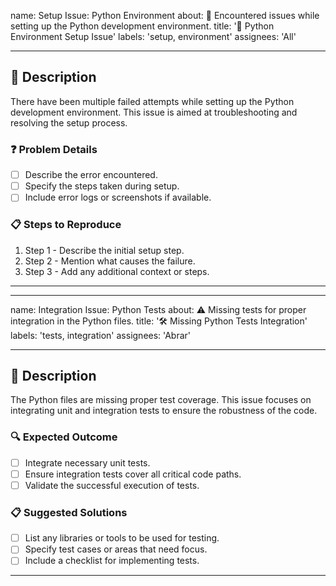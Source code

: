 name: Setup Issue: Python Environment
about: 🐍 Encountered issues while setting up the Python development environment.
title: '🚧 Python Environment Setup Issue'
labels: 'setup, environment'
assignees: 'All'

---

## 📝 Description
There have been multiple failed attempts while setting up the Python development environment. This issue is aimed at troubleshooting and resolving the setup process.

### ❓ Problem Details
- [ ] Describe the error encountered.
- [ ] Specify the steps taken during setup.
- [ ] Include error logs or screenshots if available.

### 📋 Steps to Reproduce
1. Step 1 - Describe the initial setup step.
2. Step 2 - Mention what causes the failure.
3. Step 3 - Add any additional context or steps.

---

---

name: Integration Issue: Python Tests
about: ⚠️ Missing tests for proper integration in the Python files.
title: '🛠️ Missing Python Tests Integration'
labels: 'tests, integration'
assignees: 'Abrar'

---

## 📝 Description
The Python files are missing proper test coverage. This issue focuses on integrating unit and integration tests to ensure the robustness of the code.

### 🔍 Expected Outcome
- [ ] Integrate necessary unit tests.
- [ ] Ensure integration tests cover all critical code paths.
- [ ] Validate the successful execution of tests.

### 📋 Suggested Solutions
- [ ] List any libraries or tools to be used for testing.
- [ ] Specify test cases or areas that need focus.
- [ ] Include a checklist for implementing tests.

---


